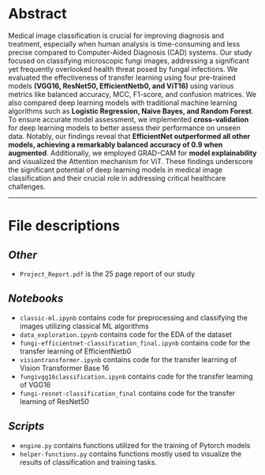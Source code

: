 # Abstract
Medical image classification is crucial for improving diagnosis and treatment, especially when human analysis is time-consuming and less precise compared to Computer-Aided Diagnosis (CAD) systems. Our study focused on classifying microscopic fungi images, addressing a significant yet frequently overlooked health threat posed by fungal infections. We evaluated the effectiveness of transfer learning using four pre-trained models **(VGG16, ResNet50, EfficientNetb0, and ViT16)** using various metrics like balanced accuracy, MCC, F1-score, and confusion matrices. We also compared deep learning models with traditional machine learning algorithms such as **Logistic Regression, Naive Bayes, and Random Forest**.  To ensure accurate model assessment, we implemented **cross-validation** for deep learning models to better assess their performance on unseen data. Notably, our findings reveal that **EfficientNet outperformed all other models, achieving a remarkably balanced accuracy of 0.9 when augmented**. Additionally, we employed GRAD-CAM for **model explainability** and visualized the Attention mechanism for ViT. These findings underscore the significant potential of deep learning models in medical image classification and their crucial role in addressing critical healthcare challenges.

---

# File descriptions 

## *Other*
- `Project_Report.pdf` is the 25 page report of our study 
## *Notebooks*
- `classic-ml.ipynb` contains code for preprocessing and classifying the images utilizing classical ML algorithms
- `data_exploration.ipynb` contains code for the EDA of the dataset
- `fungi-efficientnet-classification_final.ipynb` contains code for the transfer learning of EfficientNetb0
- `visiontransformer.ipynb` contains code for the transfer learning of Vision Transformer Base 16
- `fungivgg16classification.ipynb` contains code for the transfer learning of VGG16
- `fungi-resnet-classification_final` contains code for the transfer learning of ResNet50
## *Scripts* 
- `engine.py` contains functions utilized for the training of Pytorch models
- `helper-functions.py` contains functions mostly used to visualize the results of classification and training tasks.
